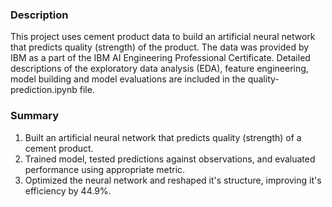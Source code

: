 ### Description
This project uses cement product data to build an artificial neural network that predicts quality (strength) of the product. The data was provided by IBM as a part of the IBM AI Engineering Professional Certificate.
Detailed descriptions of the exploratory data analysis (EDA), feature engineering, model building and model evaluations are included in the quality-prediction.ipynb file.

### Summary
1. Built an artificial neural network that predicts quality (strength) of a cement product.
2. Trained model, tested predictions against observations, and evaluated performance using appropriate metric.
3. Optimized the neural network and reshaped it's structure, improving it's efficiency by 44.9%.
